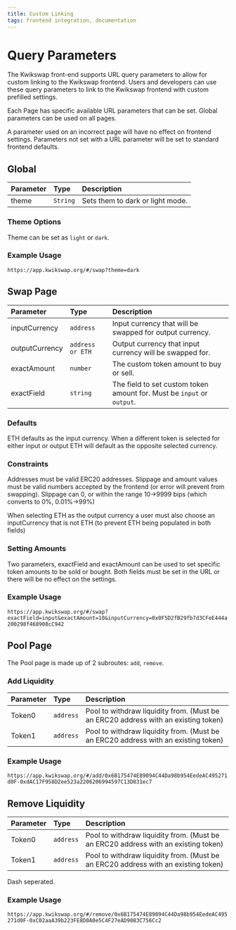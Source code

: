 ```yaml
---
title: Custom Linking
tags: frontend integration, documentation
---
```


# Query Parameters

The Kwikswap front-end supports URL query parameters to allow for custom linking to the Kwikswap frontend. Users and developers can use these query parameters to link to the Kwikswap frontend with custom prefilled settings.

Each Page has specific available URL parameters that can be set. Global parameters can be used on all pages.

A parameter used on an incorrect page will have no effect on frontend settings. Parameters not set with a URL parameter will be set to standard frontend defaults.

## Global

| Parameter | Type     | Description                      |
| :-------- | :------- | :------------------------------- |
| theme     | `String` | Sets them to dark or light mode. |

### Theme Options

Theme can be set as `light` or `dark`.

### Example Usage

`https://app.kwikswap.org/#/swap?theme=dark`

## Swap Page

| Parameter      | Type             | Description                                                            |
| :------------- | :--------------- | :--------------------------------------------------------------------- |
| inputCurrency  | `address`        | Input currency that will be swapped for output currency.               |
| outputCurrency | `address or ETH` | Output currency that input currency will be swapped for.               |
| exactAmount    | `number`         | The custom token amount to buy or sell.                                |
| exactField     | `string`         | The field to set custom token amount for. Must be `input` or `output`. |

### Defaults

ETH defaults as the input currency. When a different token is selected for either input or output ETH will default as the opposite selected currency.

### Constraints

Addresses must be valid ERC20 addresses. Slippage and amount values must be valid numbers accepted by the frontend \(or error will prevent from swapping\). Slippage can 0, or within the range 10-&gt;9999 bips \(which converts to 0%, 0.01%-&gt;99%\)

When selecting ETH as the output currency a user must also choose an inputCurrency that is not ETH \(to prevent ETH being populated in both fields\)

### Setting Amounts

Two parameters, exactField and exactAmount can be used to set specific token amounts to be sold or bought. Both fields must be set in the URL or there will be no effect on the settings.

### Example Usage

`https://app.kwikswap.org/#/swap?exactField=input&exactAmount=10&inputCurrency=0x0F5D2fB29fb7d3CFeE444a200298f468908cC942`

## Pool Page

The Pool page is made up of 2 subroutes: `add`, `remove`.

### Add Liquidity

| Parameter | Type      | Description                                                                          |
| :-------- | :-------- | :----------------------------------------------------------------------------------- |
| Token0    | `address` | Pool to withdraw liquidity from. \(Must be an ERC20 address with an existing token\) |
| Token1    | `address` | Pool to withdraw liquidity from. \(Must be an ERC20 address with an existing token\) |

### Example Usage

`https://app.kwikswap.org/#/add/0x6B175474E89094C44Da98b954EedeAC495271d0F-0xdAC17F958D2ee523a2206206994597C13D831ec7`

## Remove Liquidity

| Parameter | Type      | Description                                                                          |
| :-------- | :-------- | :----------------------------------------------------------------------------------- |
| Token0    | `address` | Pool to withdraw liquidity from. \(Must be an ERC20 address with an existing token\) |
| Token1    | `address` | Pool to withdraw liquidity from. \(Must be an ERC20 address with an existing token\) |

Dash seperated.

### Example Usage

`https://app.kwikswap.org/#/remove/0x6B175474E89094C44Da98b954EedeAC495271d0F-0xC02aaA39b223FE8D0A0e5C4F27eAD9083C756Cc2`
